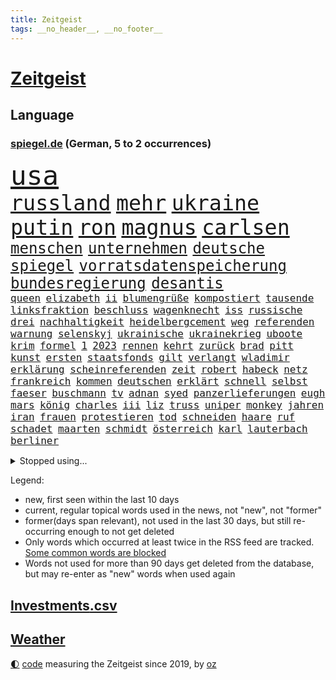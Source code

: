```yaml
---
title: Zeitgeist
tags: __no_header__, __no_footer__
---
```


# [Zeitgeist](https://oliz.io/zeitgeist/)

## Language

<h3><a href="https://www.spiegel.de" target="_blank">spiegel.de</a> (German, 5 to 2 occurrences)</h3>
<p style="font-family:monospace">
<span style="font-size:32pt"><a href="news_links.html#usa" class="current">usa</a></span>
<br>
<span style="font-size:25pt"><a href="news_links.html#russland" class="current">russland</a></span>
<span style="font-size:25pt"><a href="news_links.html#mehr" class="current">mehr</a></span>
<span style="font-size:25pt"><a href="news_links.html#ukraine" class="current">ukraine</a></span>
<span style="font-size:25pt"><a href="news_links.html#putin" class="current">putin</a></span>
<span style="font-size:25pt"><a href="news_links.html#ron" class="current">ron</a></span>
<span style="font-size:25pt"><a href="news_links.html#magnus" class="current">magnus</a></span>
<span style="font-size:25pt"><a href="news_links.html#carlsen" class="current">carlsen</a></span>
<br>
<span style="font-size:18pt"><a href="news_links.html#menschen" class="current">menschen</a></span>
<span style="font-size:18pt"><a href="news_links.html#unternehmen" class="current">unternehmen</a></span>
<span style="font-size:18pt"><a href="news_links.html#deutsche" class="current">deutsche</a></span>
<span style="font-size:18pt"><a href="news_links.html#spiegel" class="current">spiegel</a></span>
<span style="font-size:18pt"><a href="news_links.html#vorratsdatenspeicherung" class="new">vorratsdatenspeicherung</a></span>
<span style="font-size:18pt"><a href="news_links.html#bundesregierung" class="current">bundesregierung</a></span>
<span style="font-size:18pt"><a href="news_links.html#desantis" class="current">desantis</a></span>
<br>
<span style="font-size:12pt"><a href="news_links.html#queen" class="current">queen</a></span>
<span style="font-size:12pt"><a href="news_links.html#elizabeth" class="current">elizabeth</a></span>
<span style="font-size:12pt"><a href="news_links.html#ii" class="current">ii</a></span>
<span style="font-size:12pt"><a href="news_links.html#blumengrüße" class="new">blumengrüße</a></span>
<span style="font-size:12pt"><a href="news_links.html#kompostiert" class="new">kompostiert</a></span>
<span style="font-size:12pt"><a href="news_links.html#tausende" class="current">tausende</a></span>
<span style="font-size:12pt"><a href="news_links.html#linksfraktion" class="new">linksfraktion</a></span>
<span style="font-size:12pt"><a href="news_links.html#beschluss" class="current">beschluss</a></span>
<span style="font-size:12pt"><a href="news_links.html#wagenknecht" class="current">wagenknecht</a></span>
<span style="font-size:12pt"><a href="news_links.html#iss" class="current">iss</a></span>
<span style="font-size:12pt"><a href="news_links.html#russische" class="current">russische</a></span>
<span style="font-size:12pt"><a href="news_links.html#drei" class="current">drei</a></span>
<span style="font-size:12pt"><a href="news_links.html#nachhaltigkeit" class="current">nachhaltigkeit</a></span>
<span style="font-size:12pt"><a href="news_links.html#heidelbergcement" class="new">heidelbergcement</a></span>
<span style="font-size:12pt"><a href="news_links.html#weg" class="current">weg</a></span>
<span style="font-size:12pt"><a href="news_links.html#referenden" class="new">referenden</a></span>
<span style="font-size:12pt"><a href="news_links.html#warnung" class="current">warnung</a></span>
<span style="font-size:12pt"><a href="news_links.html#selenskyj" class="current">selenskyj</a></span>
<span style="font-size:12pt"><a href="news_links.html#ukrainische" class="current">ukrainische</a></span>
<span style="font-size:12pt"><a href="news_links.html#ukrainekrieg" class="current">ukrainekrieg</a></span>
<span style="font-size:12pt"><a href="news_links.html#uboote" class="new">uboote</a></span>
<span style="font-size:12pt"><a href="news_links.html#krim" class="current">krim</a></span>
<span style="font-size:12pt"><a href="news_links.html#formel" class="current">formel</a></span>
<span style="font-size:12pt"><a href="news_links.html#1" class="current">1</a></span>
<span style="font-size:12pt"><a href="news_links.html#2023" class="current">2023</a></span>
<span style="font-size:12pt"><a href="news_links.html#rennen" class="current">rennen</a></span>
<span style="font-size:12pt"><a href="news_links.html#kehrt" class="current">kehrt</a></span>
<span style="font-size:12pt"><a href="news_links.html#zurück" class="current">zurück</a></span>
<span style="font-size:12pt"><a href="news_links.html#brad" class="current">brad</a></span>
<span style="font-size:12pt"><a href="news_links.html#pitt" class="current">pitt</a></span>
<span style="font-size:12pt"><a href="news_links.html#kunst" class="current">kunst</a></span>
<span style="font-size:12pt"><a href="news_links.html#ersten" class="current">ersten</a></span>
<span style="font-size:12pt"><a href="news_links.html#staatsfonds" class="current">staatsfonds</a></span>
<span style="font-size:12pt"><a href="news_links.html#gilt" class="current">gilt</a></span>
<span style="font-size:12pt"><a href="news_links.html#verlangt" class="current">verlangt</a></span>
<span style="font-size:12pt"><a href="news_links.html#wladimir" class="current">wladimir</a></span>
<span style="font-size:12pt"><a href="news_links.html#erklärung" class="current">erklärung</a></span>
<span style="font-size:12pt"><a href="news_links.html#scheinreferenden" class="new">scheinreferenden</a></span>
<span style="font-size:12pt"><a href="news_links.html#zeit" class="current">zeit</a></span>
<span style="font-size:12pt"><a href="news_links.html#robert" class="current">robert</a></span>
<span style="font-size:12pt"><a href="news_links.html#habeck" class="current">habeck</a></span>
<span style="font-size:12pt"><a href="news_links.html#netz" class="current">netz</a></span>
<span style="font-size:12pt"><a href="news_links.html#frankreich" class="current">frankreich</a></span>
<span style="font-size:12pt"><a href="news_links.html#kommen" class="current">kommen</a></span>
<span style="font-size:12pt"><a href="news_links.html#deutschen" class="current">deutschen</a></span>
<span style="font-size:12pt"><a href="news_links.html#erklärt" class="current">erklärt</a></span>
<span style="font-size:12pt"><a href="news_links.html#schnell" class="current">schnell</a></span>
<span style="font-size:12pt"><a href="news_links.html#selbst" class="current">selbst</a></span>
<span style="font-size:12pt"><a href="news_links.html#faeser" class="current">faeser</a></span>
<span style="font-size:12pt"><a href="news_links.html#buschmann" class="current">buschmann</a></span>
<span style="font-size:12pt"><a href="news_links.html#tv" class="current">tv</a></span>
<span style="font-size:12pt"><a href="news_links.html#adnan" class="new">adnan</a></span>
<span style="font-size:12pt"><a href="news_links.html#syed" class="new">syed</a></span>
<span style="font-size:12pt"><a href="news_links.html#panzerlieferungen" class="current">panzerlieferungen</a></span>
<span style="font-size:12pt"><a href="news_links.html#eugh" class="current">eugh</a></span>
<span style="font-size:12pt"><a href="news_links.html#mars" class="current">mars</a></span>
<span style="font-size:12pt"><a href="news_links.html#könig" class="current">könig</a></span>
<span style="font-size:12pt"><a href="news_links.html#charles" class="current">charles</a></span>
<span style="font-size:12pt"><a href="news_links.html#iii" class="current">iii</a></span>
<span style="font-size:12pt"><a href="news_links.html#liz" class="current">liz</a></span>
<span style="font-size:12pt"><a href="news_links.html#truss" class="current">truss</a></span>
<span style="font-size:12pt"><a href="news_links.html#uniper" class="current">uniper</a></span>
<span style="font-size:12pt"><a href="news_links.html#monkey" class="new">monkey</a></span>
<span style="font-size:12pt"><a href="news_links.html#jahren" class="current">jahren</a></span>
<span style="font-size:12pt"><a href="news_links.html#iran" class="current">iran</a></span>
<span style="font-size:12pt"><a href="news_links.html#frauen" class="current">frauen</a></span>
<span style="font-size:12pt"><a href="news_links.html#protestieren" class="current">protestieren</a></span>
<span style="font-size:12pt"><a href="news_links.html#tod" class="current">tod</a></span>
<span style="font-size:12pt"><a href="news_links.html#schneiden" class="current">schneiden</a></span>
<span style="font-size:12pt"><a href="news_links.html#haare" class="current">haare</a></span>
<span style="font-size:12pt"><a href="news_links.html#ruf" class="current">ruf</a></span>
<span style="font-size:12pt"><a href="news_links.html#schadet" class="current">schadet</a></span>
<span style="font-size:12pt"><a href="news_links.html#maarten" class="new">maarten</a></span>
<span style="font-size:12pt"><a href="news_links.html#schmidt" class="current">schmidt</a></span>
<span style="font-size:12pt"><a href="news_links.html#österreich" class="current">österreich</a></span>
<span style="font-size:12pt"><a href="news_links.html#karl" class="current">karl</a></span>
<span style="font-size:12pt"><a href="news_links.html#lauterbach" class="current">lauterbach</a></span>
<span style="font-size:12pt"><a href="news_links.html#berliner" class="current">berliner</a></span>
</p>
<details>
<summary>Stopped using...</summary>
<p class="former" style="font-size:12pt">
anderer(698) führerschein(697) humanitäre(697) schlimmer(697) virologe(697) übergriffe(697) aufnehmen(696) covid19(696) infizierte(696) kriminellen(696) prüfung(696) aktien(695) appelliert(695) aufgefordert(695) betrug(695) bühne(695) ddr(695) erfahrung(695) kassiert(695) konfrontiert(695) niveau(695) pressekonferenz(695) schildert(695) videobotschaft(695) wenden(695) wichtigste(695) witz(695) zurückgetreten(695) befinden(694) dauer(694) eingeschränkt(694) einzelne(694) gelegt(694) inter(694) pferd(694) scheinen(694) schoss(694) spdpolitiker(694) verlief(694) verluste(694) 37(693) demonstranten(693) flieht(693) senat(693) sitzt(693) untersuchungsausschuss(693) wege(693) 43(692) aufmerksamkeit(692) juventus(692) schöner(692) verboten(692) verlängert(692) geheimnis(691) reisende(691) weitgehend(691) zeichnet(691) öfter(691) athleten(690) aufruf(690) coronalockdown(690) diskutieren(690) köchin(690) lebte(690) leichter(690) sexueller(690) simon(690) sprengstoff(690) vermeiden(690) verschieben(690) volkswagen(690) vorfall(690) behandlung(689) coronaimpfstoffe(689) erheben(689) flick(689) hansi(689) heftig(689) kanzlerin(689) kaputt(689) marcel(689) schafft(689) schwierigkeiten(689) südafrika(689) versagt(689) bundestagswahl(688) feuerwehrleute(688) städten(688) trennung(688) üben(688) 2024(687) gebe(687) künftigen(687) null(687) tauchen(687) tötet(687) usamerikaner(687) ausgeschlossen(686) einziehen(686) gekostet(686) herzogin(686) jung(686) organisationen(686) potsdam(686) schnee(686) verbreiten(686) abschaffen(685) abwehr(685) gehe(685) möglichst(685) rechtsextremisten(685) senkt(685) streng(685) abstand(684) bestehen(684) ermittlern(684) konzentrieren(684) pocht(684) scharfe(684) seltenen(684) spekuliert(684) wachstum(684) amnesty(683) fit(683) warnte(683) souverän(682) stellten(682) verbindet(682) auskunft(681) beschuldigt(681) big(681) coronaerkrankung(681) extremen(681) meint(681) restaurant(681) jahrestag(680) körperverletzung(680) satz(680) neuauflage(679) auftreten(678) bundesstaat(678) einreise(678) jemen(678) begriff(677) beinahe(677) brutal(677) frische(677) spektakulären(677) bande(676) belegen(676) drogen(676) jerusalem(676) mehrfach(676) angerichtet(675) dran(675) schwierige(675) luca(674) nah(674) landete(673) aufhalten(672) dein(672) unterschied(671) vermissen(670) übernommen(670) geimpft(669) steffen(669) stellung(669) vorgegangen(668) umgeht(667) bundesverfassungsgericht(666) hunger(666) architekt(665) wandel(665) verhandeln(664) vorbereitung(664) griechischen(663) 2012(660) bester(660) chats(660) kassieren(659) sprachen(659) sinkende(657) kandidatur(656) vermisste(655) kongress(652) schritten(652) herausforderung(650) kanadas(650) sophie(649) präsidentschaft(647) ausgaben(644) palästinenser(644) härtere(639) weltmeisterschaft(639) plattform(637) johannes(636) flog(633) tolle(631) rolf(626) rückte(623) 15jährige(613) rüstet(612) seniorin(612) festgesetzt(609) katzen(607) auslieferung(606) uskapitol(601) polizeiruf(597) höheres(591) lieferketten(591) cent(588) konfrontation(578) expräsidenten(570) gezielt(570) lehrerin(568) behindern(566) estland(565) bein(559) kannte(557) skandale(555) militärjunta(552) athen(532) reformieren(523) 15jähriger(519) genossen(469) schwerste(468) felix(462) dorthin(456) jamie(456) drohende(453) zusammenarbeiten(449) flohen(446) treibstoff(444) indigene(440) stehe(436) seither(432) aussterben(429) kurzzeitig(426) terroranschlag(426) warnungen(419) tornado(418) verbunden(414) ralf(410) abgesehen(407) las(406) vegas(406) bezieht(400) global(400) sorgten(400) beeinträchtigt(393) 20000(390) bemerkbar(387) nachträglich(386) akzeptiert(383) sprint(380) 400000(379) binden(378) niklas(378) gesammelt(377) ali(376) privilegien(376) drehte(370) verstecken(366) angestellten(363) stones(360) jonas(356) 12000(353) hawaii(353) protokoll(349) integration(345) versetzt(343) werner(343) pazifik(341) stach(341) übertragung(340) personelle(339) finanzhilfen(338) jüdischen(336) elfjährige(335) protestierten(335) harren(331) 15000(328) störungen(327) bettina(325) hitzewellen(324) follower(323) ruhestand(323) erwärmung(318) stau(318) strackzimmermann(317) studenten(316) weißer(315) bernhard(314) gasversorgung(313) größtem(310) obersten(308) radikaler(307) beruft(305) registrierten(304) komplizierter(302) methode(302) aufpassen(301) baldwin(301) engere(299) finanzspritze(299) bremens(298) immobilienbesitzer(298) versuche(298) zeitplan(298) ausgeben(294) airlines(291) generationen(291) falle(290) gegentore(290) vorgesehen(290) vorbereitungen(289) trip(287) gemälde(285) viermal(285) zeichner(285) 77(284) gesteckt(282) unosicherheitsrat(280) entsteht(279) mail(279) zehnjähriger(278) taucht(276) eva(275) coronakurs(274) kontrollierte(274) salman(272) pessimistisch(271) emotional(270) angekündigte(267) 87(263) beschossen(263) beliebten(262) fdpminister(262) zuständig(260) oligarchen(259) staatsbürger(258) höhepunkt(257) passende(257) überlebten(257) altkanzler(255) cnn(254) beten(252) marcus(251) erleidet(249) klettern(249) gerammt(245) landsmann(243) bijan(242) djirsarai(242) erledigen(238) kriegsschiffe(238) nannten(238) untergang(234) erweitert(231) nutzten(229) elite(228) aufgeklärt(227) transfer(227) explosionen(226) abgerissen(223) entspannen(223) bremerhaven(222) ausraster(221) tourist(219) handelte(217) wagt(217) zögerliche(217) flaggschiff(216) verbessern(216) glanz(213) 2014(211) erstem(211) verweisen(210) experiment(209) fremd(208) abgeschnitten(207) gläubige(207) designer(206) österreicher(204) diebstahls(203) monster(203) risikogruppen(201) bejubelt(200) jill(200) anziehen(199) befristet(199) behauptete(198) verspätungen(198) weltgesundheitsorganisation(198) außergewöhnlich(196) abseits(195) funk(195) gaslobbyist(195) warme(195) kuh(192) vögel(192) vorkommen(191) don(188) dubiosen(188) geschäftspartner(188) mohammed(188) first(187) menschlichen(184) analysen(183) anschlägen(183) verschwörung(183) belohnt(182) indischen(182) mac(181) wirtschaftsweise(181) odessa(180) 1100(177) sperre(177) betreiben(176) dächer(176) plätzen(176) sanktioniert(176) tina(175) bulli(173) tankt(173) zügig(172) austausch(171) hauptdarsteller(171) staatssender(171) jochen(170) putinregime(170) ausweiten(169) 34(168) bobic(168) fredi(168) vertreten(168) landung(167) tanken(167) örtlichen(167) evakuierungen(166) nuklearen(166) ansteigen(165) schwindel(165) abhang(164) rettungshubschrauber(164) sexismus(164) flüchtlingspolitik(162) spritpreise(162) klassenzimmer(161) korsika(161) desaströs(160) glaube(160) starkes(160) achtzigern(159) einrichtung(159) flugausfällen(159) tyson(159) hauses(158) dilemma(157) lohn(157) schilderte(157) sowjetpanzer(156) jünger(155) messerattacke(155) raser(155) andrej(154) zentralrat(152) kalifornischen(151) sardinien(151) erfasste(148) abgabe(147) linkenpolitiker(147) verfolgung(147) gebirge(146) falke(145) linkenchefin(144) meistens(144) vermeldet(144) dir(142) durchsuchten(142) emails(142) gesenkt(141) wohnort(141) 24jähriger(140) bauernverband(140) fußballweltmeisterschaft(140) lukas(139) schwerverletzte(139) verbreiteten(138) germania(137) waggon(137) beliebter(136) cafés(136) hängengeblieben(136) jamal(136) al(135) altersgruppe(135) gearbeitet(134) ullrich(134) ernste(133) schönen(133) zugänglich(133) lauterbachs(132) reguläre(132) banker(130) universums(130) 13jähriger(129) einbrechen(129) steuersenkung(129) better(127) call(127) feministische(127) weiblich(127) ausfliegen(126) ecuador(126) einsetzt(126) janine(126) palästinensern(126) verendet(126) visite(126) rekordtempo(125) stall(125) wissler(125) leichtathletik(124) lngterminals(124) moskwa(124) jesus(123) fahrräder(122) jersey(122) bayreuth(121) korrektur(121) usrapper(121) dänische(120) filialen(120) kantersieg(120) sobald(120) generalstaatsanwaltschaft(119) pforzheim(119) brände(118) niedrigere(118) scholz’(118) spargel(118) eint(117) gelockt(117) garmischpartenkirchen(116) kletterte(116) alec(115) discounter(115) millionär(115) verdrängen(115) 2009(114) giorgio(114) pornografische(114) schonen(114) aufsteiger(113) errichten(113) kleinem(112) mangelnder(112) unterrichten(112) chancenlos(111) stendal(111) geordert(110) hektar(110) motorisierten(110) uli(110) airport(109) bruchteil(109) böden(109) stoffen(109) el(108) mangelhafte(108) absteiger(107) usamerikanischen(106) ac(105) emma(105) unbewohnbar(105) boote(104) bäcker(104) erleichtert(104) schwach(104) dortige(103) politisches(103) werkzeug(103) fdppolitikerin(102) berufseinsteiger(101) deckt(101) kaul(101) managerin(101) mehreinnahmen(101) angeschossen(100) auffallend(100) cannabis(100) ministerposten(100) weckruf(100) kontinente(99) talk(99) außergewöhnlichen(98) bewirkt(98) dürren(98) halbieren(98) vorwahl(98) barbie(97) frodeno(97) pastor(97) spottet(97) diejenigen(96) flugreisen(96) preisobergrenze(96) feuerwehren(95) geradezu(95) grünenpolitikerin(95) wuppertal(95) brittney(94) gremiums(94) griner(94) kandidat(94) kandidieren(94) gegebenenfalls(93) pellmann(93) sören(93) todesangst(93) zugesetzt(93) line(92) steuerzahler(92) usbasketballerin(92) emmerich(91) überfluteten(91) angehört(90) gezieltes(90) luxemburg(90) streichung(90) transferticker(90) vorweisen(90) anhaltende(89) donau(89) generalstaatsanwalt(89) haubenlerche(89) iris(89) stärksten(89) vizepräsidenten(89) waldgebiet(89) überhöhte(89) grünenspitzenkandidatin(88) hinzukommen(88) kulturelle(88) münze(88) ortskräfte(88) vernommen(88) bayerischer(87) günter(87) nervös(87) profitierten(87) stationierten(87) verschwörungsideologen(87) ausgewechselt(86) bastelt(86) einschätzen(86) flacher(86) kriegsgefangene(86) radikalisierung(86) rücksicht(86) investors(85) kreditkarte(85) rollstuhlfahrer(85) ryanair(85) defekten(84) groteske(84) gündoğan(84) i̇lkay(84) afghanische(83) edle(83) disney+(82) erdrutsche(82) gegnerin(82) irgendwo(82) usstars(82) führender(81) tauchte(81) verschüttet(81) 32jähriger(80) reste(80) verschuldete(80) eingeholt(79) gibt's(79) lack(79) pferde(79) chaotisch(78) coronaquarantäne(78) dfbfrauen(78) dosis(78) exfußballer(78) frauenteam(78) machtkampf(78) massenpanik(78) menschlich(78) mint(78) niedrige(78) prompt(78) putsch(78) ressorts(78) chat(77) excoach(77) frisur(77) garmisch(77) geschäftsmodell(77) grelle(77) slowjansk(77) ukrainerusslandkrieg(77) unfallstelle(77) unglücksort(77) anspannung(76) beschlussvorlage(76) entfaltet(76) gestand(76) intervention(76) medikament(76) rune(76) springreiten(76) strippenzieher(76) teilzeit(76) gamechanger(75) momenten(75) schrei(75) sonderrechte(75) emsieg(74) zehnjährige(74) 24jährigen(73) finde(73) kugeln(73) rechtskräftig(73) 34jährige(72) bewegungsfreiheit(72) brasilianischen(72) nszeit(72) schuh(72) bauernhof(71) bewerbungen(71) fahrlässigen(71) flieger(71) gleichgültigkeit(71) coronawarnapp(70) exotische(70) klimaanlagen(70) kuratoren(70) superheldin(70) veranschlagt(70) abläuft(69) absicherung(69) entspricht(69) ermittlerinnen(69) querelen(69) rocky(69) versionen(69) 52(68) ashraf(68) besonnenheit(68) ghani(68) ghanis(68) grün(68) kosovo(68) kostenlose(68) olympiasiegerin(68) rauskommt(68) selbstverständlich(68) staatskasse(68) übernahmen(68) brett(67) gebunden(67) umworbenen(67) yellowstone(67) zündete(67) obendrein(66) panama(66) wellbrock(66) angepasster(65) deutschlandachter(65) halter(65) hundes(65) kredit(65) natürliches(65) pontifex(65) römer(65) wassersparen(65) wohnzimmer(65) amokfahrt(64) dfbnationalspieler(64) fühlten(64) image(64) mineralölwirtschaft(64) schiffen(64) zukunftspläne(64) hanna(63) hundeattacke(63) isabel(63) jugendstrafen(63) panemfilm(63) schuldfähigkeit(63) schwarzmeerhafen(63) beschränkt(62) diplomatisches(62) schwimmwm(62) ursprung(62) verdeckte(62) versammelte(62) +(61) antidiskriminierungsstelle(61) ataman(61) blödsinn(61) explosiven(61) ferda(61) fragwürdig(61) gruner(61) verzeichnet(61) abzuschalten(60) aufgebot(60) bekennt(60) geschwommen(60) gift(60) grande(60) kampfmittel(60) märtens(60) sparsame(60) ausrichtung(59) boards(59) cumexaffäre(59) cyberangriffen(59) jumbo(59) silbermedaille(59) cyberangriffe(58) führungsteam(58) genügend(58) kapital(58) baden(57) bordeaux(57) deshaun(57) klimaexperte(57) mutiger(57) schlägerei(57) verbote(57) watson(57) anhörungen(56) birgit(56) gasmangel(56) geschichtenewsletter(56) neufassung(56) räume(56) stutzig(56) vulkanausbruch(56) attackierten(55) filip(55) freiwasserrennen(55) klose(55) löscharbeiten(55) miroslav(55) moderiert(55) versank(55) blanc(54) einfamilienhaus(54) fälschung(54) kilo(54) luigi(54) misere(54) mont(54) badegäste(53) barrikaden(53) belinda(53) bencic(53) brettspiele(53) durchgereicht(53) flughafenchaos(53) gasrechnung(53) grimm(53) media(53) pools(53) resnikow(53) teilnehmerfeld(53) veronika(53) armani(52) beispiellosen(52) besagt(52) edelmetall(52) lucas(52) ländlichen(52) realistisch(52) außenwelt(51) mecklenburgischen(51) mitentscheiden(51) seenplatte(51) sparmaßnahmen(51) aktive(50) auffälligkeiten(50) bergregion(50) chefinnen(50) hilfsorganisation(50) karwendelgebirge(50) mogelpackung(50) paradestrecke(50) plakat(50) soko(50) sprang(50) trauerredner(50) warnten(50) betrügerischen(49) gefragte(49) hunderttausenden(49) ratifizierung(49) rätselhaft(49) wasserstand(49) agenda(48) aktueller(48) flugzeuglandung(48) intendanten(48) referee(48) zuspitzung(48) 93jährige(47) abgebrannt(47) erik(47) griechenlands(47) hag(47) hunden(47) normalisierung(47) rechtliche(47) skandinavien(47) zugezogen(47) amateurvideos(46) bauwerk(46) cannabiskonsum(46) juristisches(46) kennzeichen(46) lebensgefährte(46) rechtsmediziner(46) schlafenden(46) türmen(46) verträge(46) weltmeisterin(46) dimitri(45) engsten(45) ostblocks(45) verbrauch(45) vergewaltigungsvorwürfe(45) weine(45) auszuruhen(44) früherem(44) vielseitigkeitsreiten(44) weltbühne(44) anfechten(43) desolat(43) eddie(43) ernannte(43) fabio(43) foxx(43) goldmedaille(43) jahrzehntelangen(43) jakobsen(43) kletterer(43) orchestrieren(43) wahlrecht(43) fakeklitschko(42) mehrjährige(42) abbas(41) freistaat(41) hybride(41) single(41) volkszorn(41) genervte(40) mahmoud(40) plane(40) repressionen(40) rishi(40) sunak(40) verendeter(40) 85000(39) demografische(39) elektrisch(39) kollabiert(39) schusswaffe(39) wettbewerbe(39) 55jährigen(38) gezählt(38) kampfansage(38) mentale(38) unterbricht(38) unterernährt(38) ebaykleinanzeigen(37) eingestürzt(37) giftiger(37) heimischen(37) bamako(36) escooter(36) 176(35) gewaltopfer(35) klausmichael(35) kühne(35) drogenkartell(34) entfliehen(34) glänzte(34) repräsentanten(34) schababmiliz(34) somalia(34) verwendung(34) zivile(34) zugverkehr(34) dänischer(33) gießen(33) giftstoffe(33) gina(33) hagen(33) jugendstrafe(33) lückenkemper(33) stock(33) unterzeichnete(33) allerletzte(32) auseinandersetzen(32) ausgelastet(32) festgenommenen(32) saudische(32) summer(32) wettkämpfen(32) bewahrt(31) gehirnerschütterung(31) kompliment(31) saarländische(31) usdemokraten(31) verursachen(31) wassers(31) zweitem(31) bestritten(30) bitterer(30) entschärfung(30) gegenseite(30) gerangel(30) ladung(30) läufer(30) pegel(30) bereitschaft(29) hakenkreuze(29) schifffahrt(29) schwellen(29) surfen(29) usedom(29) wettkampftag(29) zdffernsehgarten(29) flächendeckende(28) halbinsel(28) kilowattstunde(28) kochinstituts(28) marathongold(28) militärhilfen(28) preissteigerung(28) verwundbar(28) wmmedaille(28) konrad(27) laimer(27) sexarbeiterin(27) moderator(26) pelosis(26) rheinpegel(26) bewältigen(25) fachkreisen(25) notfallplan(25) zehnkämpfer(25) aneignung(24) dreadlocks(24) gefüllt(24) holocaustvergleich(24) reggae(24) reutlingen(24) sicherheitsproblem(24) sprinterin(24) umgerechnet(24) flüsse(23) frachtschiffe(23) massenhaft(23) satt(23) schwimmer(23) eingeschränkte(22) erdrutsch(22) lukaku(22) romelu(22) sonnenblumen(22) klublegende(21) medaillen(21) onlinemagazin(21) pornografie(21) scheidenden(21) umweltsenatorin(21) holten(20) kandidatin(20) pegelstände(20) sichtlich(20) stabhochsprung(20) steuerbetrugs(20) übertreiben(20) bahnradweltmeisterin(19) erwachsen(19) gasspeicher(19) geprügelt(19) getreidefrachter(19) holprig(19) medizin(19) streaming(19) widersprach(19) wochenlangen(19) d(18) dachten(18) defekte(18) einsätzen(18) epizentrum(18) gelsenkirchen(18) krisenregion(18) masernimpfpflicht(18) niedrigwasser(18) obsolet(18) salerno(18) zeitraffer(18) a2(17) atomprogramm(17) baldiges(17) diktatur(17) extremisten(17) fatima(17) haut(17) moderierte(17) abberufen(16) anhaltenden(16) europameisterschaft(16) gekratzt(16) kassierte(16) pfas(16) präsidentenbüros(16) seestreitkräfte(16) volles(16) willi(16) zweimalige(16) bern(15) mcdonald’s(15) unterbringung(15) unterspült(15) beraterverträge(14) füßen(14) inselrepublik(14) musiala(14) schiitischen(14) verfassungsfeindlicher(14) websites(14) wählte(14) goethe(13) raumsonde(13) schulkinder(13) tschornomorsk(13) zehnprozentmarke(13) basteltipps(12) begrenzen(12) damen(12) genesis(12) sommerheft(12) verbrennungen(12) visa(12) wahrgenommen(12) weltberühmte(12) 29jähriger(11) argumentiert(11) ausufernde(11) gebannt(11) klassenzimmern(11) klimaleugner(11) militärübungen(11) safe(11)
</p>
</details>
<p>Legend:
<ul>
<li><span class="new">new</span>, first seen within the last 10 days</li>
<li><span class="current">current</span>, regular topical words used in the news, not "new", not "former"</li>
<li><span class="former">former(days span relevant)</span>, not used in the last 30 days, but still re-occurring enough to not get deleted</li>
<li>Only words which occurred at least twice in the RSS feed are tracked. <a href="language/filters.py">Some common words are blocked</a></li>
<li>Words not used for more than 90 days get deleted from the database, but may re-enter as "new" words when used again</li>
</ul>
</p>

## [Investments](investments.html)[.csv](investments.csv)

## [Weather](weather.html)

<footer>
<a href="javascript:toggleTheme()" class="nav">🌓</a>
<a href="https://github.com/ooz/zeitgeist">code</a> measuring the Zeitgeist since 2019, by <a href="https://oliz.io">oz</a>
</footer>
